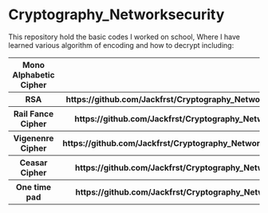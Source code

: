 # Cryptography_Networksecurity
 This repository hold the basic codes I worked on school,
 Where I have learned various algorithm of encoding and how to decrypt including:

<table align="center">
  <tr>
    <th>Mono Alphabetic Cipher</th>
    <th><a href="https://github.com/Jackfrst/Cryptography_Networksecurity/tree/57c3229b763c7b6e532b1cfbc07749c8c1d55344/Mono%20Alphabetic" target="_blank"> Mono Alphabetic </a></th>
  </tr>
  <tr>
    <th>RSA</th>
    <th>https://github.com/Jackfrst/Cryptography_Networksecurity/tree/57c3229b763c7b6e532b1cfbc07749c8c1d55344/RSA%20Algorithm</th>
  </tr>
  <tr>
    <th>Rail Fance Cipher</th>
    <th>https://github.com/Jackfrst/Cryptography_Networksecurity/tree/57c3229b763c7b6e532b1cfbc07749c8c1d55344/Rail%20Fance</th>
  </tr>
  <tr>
    <th>Vigenenre Cipher</th>
    <th>https://github.com/Jackfrst/Cryptography_Networksecurity/tree/57c3229b763c7b6e532b1cfbc07749c8c1d55344/Vigenere%20Cipher</th>
  </tr>
  <tr>
    <th>Ceasar Cipher</th>
    <th>https://github.com/Jackfrst/Cryptography_Networksecurity/tree/57c3229b763c7b6e532b1cfbc07749c8c1d55344/caesar_cipher</th>
  </tr>
    <tr>
    <th>One time pad</th>
    <th>https://github.com/Jackfrst/Cryptography_Networksecurity/tree/57c3229b763c7b6e532b1cfbc07749c8c1d55344/one_time_pad</th>
  </tr>
</table>
